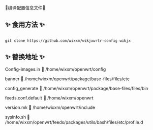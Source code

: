 🎉编译配置信息文件🎉

## ✨ 食用方法  ✨
```  

git clone https://github.com/wixxm/wikjxwrtr-config wikjx

```  

## ✨ 替换地址  ✨


Config-images.in  🌈 /home/wixxm/openwrt/config

banner 🌈 /home/wixxm/openwrt/package/base-files/files/etc

config_generate 🌈 /home/wixxm/openwrt/package/base-files/files/bin

feeds.conf.default 🌈 /home/wixxm/openwrt

version.mk 🌈 /home/wixxm/openwrt/include 

sysinfo.sh 🌈 /home/wixxm/openwrt/feeds/packages/utils/bash/files/etc/profile.d
